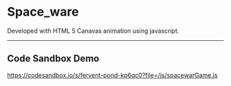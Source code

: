 # Space_ware
Developed with HTML 5 Canavas animation using javascript.

---
## Code Sandbox Demo ##
https://codesandbox.io/s/fervent-pond-kp6qc0?file=/js/spacewarGame.js
